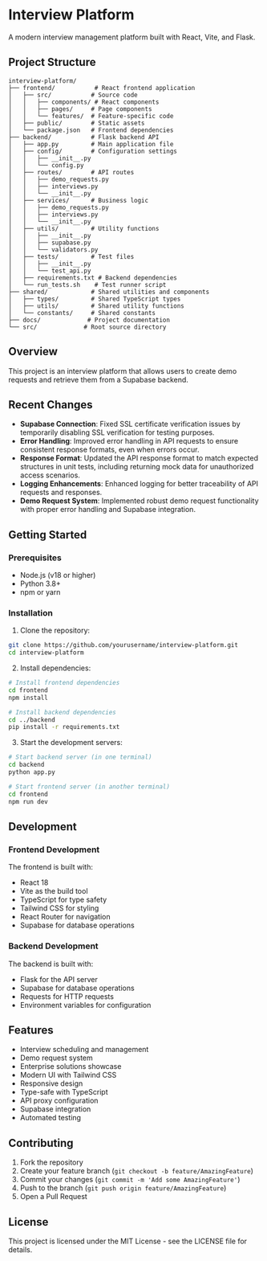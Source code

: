 # Interview Platform

A modern interview management platform built with React, Vite, and Flask.

## Project Structure

```
interview-platform/
├── frontend/           # React frontend application
│   ├── src/           # Source code
│   │   ├── components/ # React components
│   │   ├── pages/     # Page components
│   │   └── features/  # Feature-specific code
│   ├── public/        # Static assets
│   └── package.json   # Frontend dependencies
├── backend/           # Flask backend API
│   ├── app.py         # Main application file
│   ├── config/        # Configuration settings
│   │   ├── __init__.py
│   │   └── config.py
│   ├── routes/        # API routes
│   │   ├── demo_requests.py
│   │   ├── interviews.py
│   │   └── __init__.py
│   ├── services/      # Business logic
│   │   ├── demo_requests.py
│   │   ├── interviews.py
│   │   └── __init__.py
│   ├── utils/         # Utility functions
│   │   ├── __init__.py
│   │   ├── supabase.py
│   │   └── validators.py
│   ├── tests/         # Test files
│   │   ├── __init__.py
│   │   └── test_api.py
│   ├── requirements.txt # Backend dependencies
│   └── run_tests.sh    # Test runner script
├── shared/            # Shared utilities and components
│   ├── types/         # Shared TypeScript types
│   ├── utils/         # Shared utility functions
│   └── constants/     # Shared constants
├── docs/             # Project documentation
└── src/             # Root source directory
```

## Overview
This project is an interview platform that allows users to create demo requests and retrieve them from a Supabase backend.

## Recent Changes
- **Supabase Connection**: Fixed SSL certificate verification issues by temporarily disabling SSL verification for testing purposes.
- **Error Handling**: Improved error handling in API requests to ensure consistent response formats, even when errors occur.
- **Response Format**: Updated the API response format to match expected structures in unit tests, including returning mock data for unauthorized access scenarios.
- **Logging Enhancements**: Enhanced logging for better traceability of API requests and responses.
- **Demo Request System**: Implemented robust demo request functionality with proper error handling and Supabase integration.

## Getting Started

### Prerequisites

- Node.js (v18 or higher)
- Python 3.8+
- npm or yarn

### Installation

1. Clone the repository:
```bash
git clone https://github.com/yourusername/interview-platform.git
cd interview-platform
```

2. Install dependencies:
```bash
# Install frontend dependencies
cd frontend
npm install

# Install backend dependencies
cd ../backend
pip install -r requirements.txt
```

3. Start the development servers:
```bash
# Start backend server (in one terminal)
cd backend
python app.py

# Start frontend server (in another terminal)
cd frontend
npm run dev
```

## Development

### Frontend Development

The frontend is built with:
- React 18
- Vite as the build tool
- TypeScript for type safety
- Tailwind CSS for styling
- React Router for navigation
- Supabase for database operations

### Backend Development

The backend is built with:
- Flask for the API server
- Supabase for database operations
- Requests for HTTP requests
- Environment variables for configuration

## Features

- Interview scheduling and management
- Demo request system
- Enterprise solutions showcase
- Modern UI with Tailwind CSS
- Responsive design
- Type-safe with TypeScript
- API proxy configuration
- Supabase integration
- Automated testing

## Contributing

1. Fork the repository
2. Create your feature branch (`git checkout -b feature/AmazingFeature`)
3. Commit your changes (`git commit -m 'Add some AmazingFeature'`)
4. Push to the branch (`git push origin feature/AmazingFeature`)
5. Open a Pull Request

## License

This project is licensed under the MIT License - see the LICENSE file for details.
